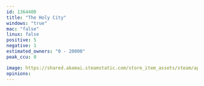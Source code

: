 ```yaml
---
id: 1364400
title: "The Holy City"
windows: "true"
mac: "false"
linux: false
positive: 5
negative: 1
estimated_owners: "0 - 20000"
peak_ccu: 0

image: https://shared.akamai.steamstatic.com/store_item_assets/steam/apps/1364400/header.jpg?t=1667308677
opinions:
---
```

